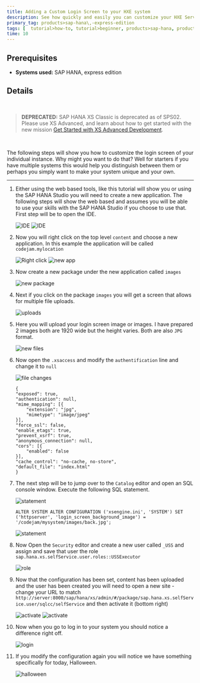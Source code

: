 ```yaml
---
title: Adding a Custom Login Screen to your HXE system
description: See how quickly and easily you can customize your HXE Server Only image and add a custom login screen.
primary_tag: products>sap-hana\,-express-edition
tags: [  tutorial>how-to, tutorial>beginner, products>sap-hana, products>sap-hana\,-express-edition  ]
time: 10
---
```

## Prerequisites  
 - **Systems used:** SAP HANA, express edition


## Details
&nbsp;
> **DEPRECATED:** SAP HANA XS Classic is deprecated as of SPS02. Please use XS Advanced, and learn about how to get started with the new mission [Get Started with XS Advanced Development](https://www.sap.com/developer/missions/xsa-get-started.html).

&nbsp;


The following steps will show you how to customize the login screen of your individual instance. Why might you want to do that? Well for starters if you have multiple systems this would help you distinguish between them or perhaps you simply want to make your system unique and your own.


---

1. Either using the web based tools, like this tutorial will show you or using the SAP HANA Studio you will need to create a new application. The following steps will show the web based and assumes you will be able to use your skills with the SAP HANA Studio if you choose to use that. First step will be to open the IDE.

	![IDE](2.png)
	![IDE](3.png)

2. Now you will right click on the top level `content` and choose a new application. In this example the application will be called `codejam.mylocation`

	![Right click](4.png)
	![new app](5.png)

3. Now create a new package under the new application called `images`

	![new package](6.png)

4. Next if you click on the package `images` you will get a screen that allows for multiple file uploads.

	![uploads](7.png)

5. Here you will upload your login screen image or images. I have prepared 2 images both are 1920 wide but the height varies. Both are also `JPG` format.

	![new files](8.png)

6. Now open the `.xsaccess` and modify the `authentification` line and change it to `null`

	![file changes](9.png)

	```
	{
    "exposed": true,
    "authentication": null,
    "mime_mapping": [{
        "extension": "jpg",
        "mimetype": "image/jpeg"
    }],
    "force_ssl": false,
    "enable_etags": true,
    "prevent_xsrf": true,
    "anonymous_connection": null,
    "cors": [{
        "enabled": false
    }],
    "cache_control": "no-cache, no-store",
    "default_file": "index.html"
	}
	```

7. The next step will be to jump over to the `Catalog` editor and open an SQL console window. Execute the following SQL statement.

	![statement](10.png)

	```
	ALTER SYSTEM ALTER CONFIGURATION ('xsengine.ini', 'SYSTEM') SET ('httpserver', 'login_screen_background_image') = '/codejam/mysystem/images/back.jpg';
	```

	![statement](11.png)

8. Now Open the `Security` editor and create a new user called `_USS` and assign and save that user the role `sap.hana.xs.selfService.user.roles::USSExecutor`

	![role](12.png)

9. Now that the configuration has been set, content has been uploaded and the user has been created you will need to open a new site - change your URL to match `http://server:8000/sap/hana/xs/admin/#/package/sap.hana.xs.selfService.user/sqlcc/selfService` and then activate it (bottom right)

	![activate](13.png)
	![activate](14.png)

10. Now when you go to log in to your system you should notice a difference right off.

	![login](15.png)

11. If you modify the configuration again you will notice we have something specifically for today, Halloween.

	![halloween](16.png)
